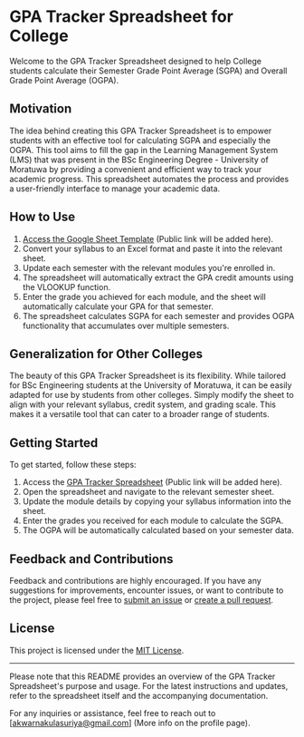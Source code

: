 # GPA Tracker Spreadsheet for College

Welcome to the GPA Tracker Spreadsheet designed to help College students calculate their Semester Grade Point Average (SGPA) and Overall Grade Point Average (OGPA). 

## Motivation

The idea behind creating this GPA Tracker Spreadsheet is to empower students with an effective tool for calculating SGPA and especially the OGPA. This tool aims to fill the gap in the Learning Management System (LMS) that was present in the BSc Engineering Degree - University of Moratuwa by providing a convenient and efficient way to track your academic progress. This spreadsheet automates the process and provides a user-friendly interface to manage your academic data.

## How to Use

1. [Access the Google Sheet Template](https://docs.google.com/spreadsheets/d/1xZAwIDPu4NZU-oQ3YeHVOlgfDeNeRItFJwBRNfmBSyE/edit?usp=sharing) (Public link will be added here).
2. Convert your syllabus to an Excel format and paste it into the relevant sheet.
3. Update each semester with the relevant modules you're enrolled in.
4. The spreadsheet will automatically extract the GPA credit amounts using the VLOOKUP function.
5. Enter the grade you achieved for each module, and the sheet will automatically calculate your GPA for that semester.
6. The spreadsheet calculates SGPA for each semester and provides OGPA functionality that accumulates over multiple semesters.

## Generalization for Other Colleges

The beauty of this GPA Tracker Spreadsheet is its flexibility. While tailored for BSc Engineering students at the University of Moratuwa, it can be easily adapted for use by students from other colleges. Simply modify the sheet to align with your relevant syllabus, credit system, and grading scale. This makes it a versatile tool that can cater to a broader range of students.

## Getting Started

To get started, follow these steps:

1. Access the [GPA Tracker Spreadsheet](https://docs.google.com/spreadsheets/d/1xZAwIDPu4NZU-oQ3YeHVOlgfDeNeRItFJwBRNfmBSyE/edit?usp=sharing) (Public link will be added here).
2. Open the spreadsheet and navigate to the relevant semester sheet.
3. Update the module details by copying your syllabus information into the sheet.
4. Enter the grades you received for each module to calculate the SGPA.
5. The OGPA will be automatically calculated based on your semester data.

## Feedback and Contributions

Feedback and contributions are highly encouraged. If you have any suggestions for improvements, encounter issues, or want to contribute to the project, please feel free to [submit an issue](https://github.com/yourusername/gpa-tracker-spreadsheet/issues) or [create a pull request](https://github.com/yourusername/gpa-tracker-spreadsheet/pulls).

## License

This project is licensed under the [MIT License](LICENSE).

---

Please note that this README provides an overview of the GPA Tracker Spreadsheet's purpose and usage. For the latest instructions and updates, refer to the spreadsheet itself and the accompanying documentation.

For any inquiries or assistance, feel free to reach out to [akwarnakulasuriya@gmail.com] (More info on the profile page).

